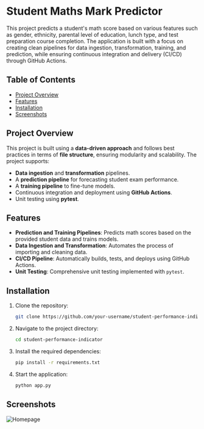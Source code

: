 # Student Maths Mark Predictor

This project predicts a student's math score based on various features such as gender, ethnicity, parental level of education, lunch type, and test preparation course completion. The application is built with a focus on creating clean pipelines for data ingestion, transformation, training, and prediction, while ensuring continuous integration and delivery (CI/CD) through GitHub Actions.

## Table of Contents

- [Project Overview](#project-overview)
- [Features](#features)
- [Installation](#installation)
- [Screenshots](#screenshots)

## Project Overview

This project is built using a **data-driven approach** and follows best practices in terms of **file structure**, ensuring modularity and scalability. The project supports:
- **Data ingestion** and **transformation** pipelines.
- A **prediction pipeline** for forecasting student exam performance.
- A **training pipeline** to fine-tune models.
- Continuous integration and deployment using **GitHub Actions**.
- Unit testing using **pytest**.

## Features

- **Prediction and Training Pipelines**: Predicts math scores based on the provided student data and trains models.
- **Data Ingestion and Transformation**: Automates the process of importing and cleaning data.
- **CI/CD Pipeline**: Automatically builds, tests, and deploys using GitHub Actions.
- **Unit Testing**: Comprehensive unit testing implemented with `pytest`.
  
## Installation

1. Clone the repository:
    ```bash
    git clone https://github.com/your-username/student-performance-indicator.git
    ```
2. Navigate to the project directory:
    ```bash
    cd student-performance-indicator
    ```
3. Install the required dependencies:
    ```bash
    pip install -r requirements.txt
    ```
4. Start the application:
    ```bash
    python app.py
    ```

## Screenshots
![Homepage](./assets/homepage.png)

